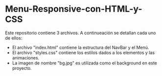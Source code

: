 # Menu-Responsive-con-HTML-y-CSS

Este repositorio contiene 3 archivos. A continueación se detallan cada uno de ellos:

* El archivo "index.html" contiene la estructura del NavBar y el Menú.
* El archivo "styles.css" contiene los estilos dados a los elementos y las animaciones.
* La imagen de nombre "bg.jpg" es utilizada como el background en este proyecto.
